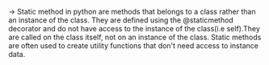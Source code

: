 -> Static method in python are methods that belongs to a class rather than an instance of the class. They are defined using the @staticmethod decorator and do not have access to the instance of the class(i.e self).They are called on the class itself, not on an instance of the class. Static methods are often used to create utility functions that don't need access to instance data.